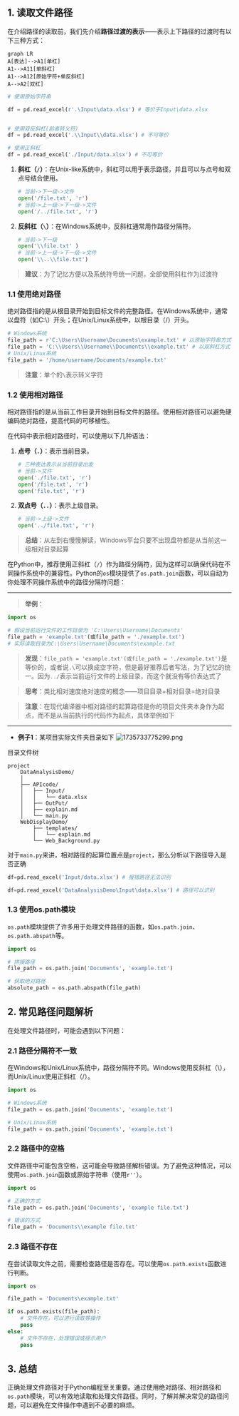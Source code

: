 


## 1. 读取文件路径


在介绍路径的读取前，我们先介绍**路径过渡的表示**——表示上下路径的过渡时有以下三种方式：
```mermaid
graph LR
A[表达]-->A1[单杠]
A1-->A11[单斜杠]
A1-->A12[原始字符+单反斜杠]
A-->A2[双杠]
```



```python
# 使用原始字符串

df = pd.read_excel(r'.\Input\data.xlsx') # 等价于Input\data.xlsx


# 使用双反斜杠(前者转义符)
df = pd.read_excel('.\\Input\\data.xlsx') # 不可等价

# 使用正斜杠
df = pd.read_excel('./Input/data.xlsx') # 不可等价
```


1. **斜杠（`/`）**：在Unix-like系统中，斜杠可以用于表示路径，并且可以与点号和双点号结合使用。
    
    ```python
    # 当前->下一级->文件
    open('/file.txt', 'r')
    # 当前->上一级->下一级->文件
    open('/../file.txt', 'r') 
    ```
    
2. **反斜杠（`\`）**：在Windows系统中，反斜杠通常用作路径分隔符。
    
    ```python
    # 当前->下一级
    open('\\file.txt' )
    # 当前->上一级->下一级->文件
    open('\\..\\file.txt')
    ```
    

>**建议**：为了记忆方便以及系统符号统一问题，全部使用斜杠作为过渡符

### 1.1 使用绝对路径

绝对路径指的是从根目录开始到目标文件的完整路径。在Windows系统中，通常以盘符（如C:\）开头；在Unix/Linux系统中，以根目录（/）开头。


```python
# Windows系统
file_path = r'C:\Users\Username\Documents\example.txt' # 以原始字符串方式
file_path = 'C:\\Users\\Username\\Documents\\example.txt' # 以双斜杠方式
# Unix/Linux系统
file_path = '/home/username/Documents/example.txt'
```



>**注意**：单个的`\`表示转义字符

### 1.2 使用相对路径

相对路径指的是从当前工作目录开始到目标文件的路径。使用相对路径可以避免硬编码绝对路径，提高代码的可移植性。


在代码中表示相对路径时，可以使用以下几种语法：

1. **点号（`.`）**：表示当前目录。
        
    ```python
    # 三种表达表示从当前目录出发
    # 当前->文件
    open('./file.txt', 'r') 
    open('/file.txt', 'r')  
    open('file.txt', 'r')   
    ```
    
2. **双点号（`..`）**：表示上级目录。
    
    ```python
    # 当前->上级->文件
    open('../file.txt', 'r')
    ```
    


>**总结**：从左到右慢慢解读，Windows平台只要不出现盘符都是从当前这一级相对目录起算



在Python中，推荐使用正斜杠（`/`）作为路径分隔符，因为这样可以确保代码在不同操作系统中的兼容性。Python的`os`模块提供了`os.path.join`函数，可以自动为你处理不同操作系统中的路径分隔符问题：


---

>**举例**：

```python
import os

# 假设当前运行文件的工作目录为 'C:\Users\Username\Documents'
file_path = 'example.txt'(或file_path = './example.txt')
# 实际读取目录为C:\Users\Username\Documents\example.txt
```

>**发现**：`file_path = 'example.txt'(或file_path = './example.txt')`是等价的，或者说`.\`可以换成空字符，但是最好推荐后者写法，为了记忆的统一。因为`../`表示当前运行文件的上级目录，而这个就没有等价表达式了

>**思考**：类比相对速度绝对速度的概念——项目目录+相对目录=绝对目录

>**注意**：在现代编译器中相对路径的起算路径是你的项目文件夹本身作为起点，而不是从当前执行的代码作为起点，具体举例如下


---

- **例子1**：某项目实际文件夹目录如下
![1735733775299.png](https://www.helloimg.com/i/2025/01/01/677531ac9fca4.png)


目录文件树
```text
project
	DataAnalysisDemo/
	│
	├── APIcode/
	│   ├── Input/
	│   │   └── data.xlsx
	│   ├── OutPut/
	│   ├── explain.md
	│   └── main.py
	WebDisplayDemo/
		├── templates/
	    │   └── explain.md
	    └── Web_Background.py
```


对于`main.py`来讲，相对路径的起算位置点是`project`，那么分析以下路径导入是否正确

```python
df=pd.read_excel('Input/data.xlsx') # 报错路径无法识别
```


```python
df=pd.read_excel('DataAnalysisDemo\Input\data.xlsx') # 路径可以识别
```


### 1.3 使用os.path模块

`os.path`模块提供了许多用于处理文件路径的函数，如`os.path.join`、`os.path.abspath`等。

```python
import os

# 拼接路径
file_path = os.path.join('Documents', 'example.txt')

# 获取绝对路径
absolute_path = os.path.abspath(file_path)
```

## 2. 常见路径问题解析

在处理文件路径时，可能会遇到以下问题：

### 2.1 路径分隔符不一致

在Windows和Unix/Linux系统中，路径分隔符不同。Windows使用反斜杠（\），而Unix/Linux使用正斜杠（/）。

```python
import os

# Windows系统
file_path = os.path.join('Documents', 'example.txt')

# Unix/Linux系统
file_path = os.path.join('Documents', 'example.txt')
```

### 2.2 路径中的空格

文件路径中可能包含空格，这可能会导致路径解析错误。为了避免这种情况，可以使用`os.path.join`函数或原始字符串（使用`r''`）。

```python
import os

# 正确的方式
file_path = os.path.join('Documents', 'example file.txt')

# 错误的方式
file_path = 'Documents\\example file.txt'
```

### 2.3 路径不存在

在尝试读取文件之前，需要检查路径是否存在。可以使用`os.path.exists`函数进行判断。

```python
import os

file_path = 'Documents\example.txt'

if os.path.exists(file_path):
    # 文件存在，可以进行读取等操作
    pass
else:
    # 文件不存在，处理错误或提示用户
    pass
```

## 3. 总结

正确处理文件路径对于Python编程至关重要。通过使用绝对路径、相对路径和`os.path`模块，可以有效地读取和处理文件路径。同时，了解并解决常见的路径问题，可以避免在文件操作中遇到不必要的麻烦。